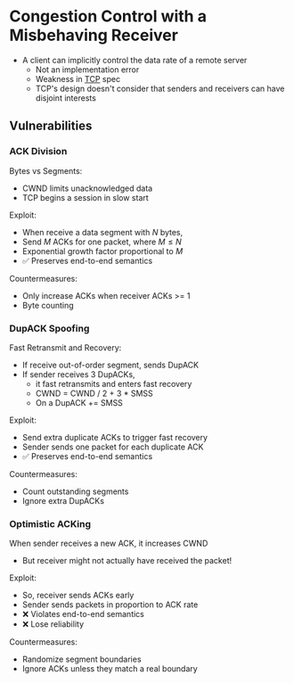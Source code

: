# Congestion Control with a Misbehaving Receiver

- A client can implicitly control the data rate of a remote server
	- Not an implementation error
	- Weakness in [TCP](TCP.md) spec
	- TCP's design doesn't consider that senders and receivers can have disjoint interests

## Vulnerabilities

### ACK Division

Bytes vs Segments:
- CWND limits unacknowledged data
- TCP begins a session in slow start

Exploit:
- When receive a data segment with $N$ bytes,
- Send $M$ ACKs for one packet, where $M \leq N$
- Exponential growth factor proportional to $M$
- ✅ Preserves end-to-end semantics

Countermeasures:
- Only increase ACKs when receiver ACKs >= 1
- Byte counting

### DupACK Spoofing

Fast Retransmit and Recovery:
- If receive out-of-order segment, sends DupACK
- If sender receives 3 DupACKs,
	- it fast retransmits and enters fast recovery
	- CWND = CWND / 2 + 3 \* SMSS
	- On a DupACK += SMSS

Exploit:
- Send extra duplicate ACKs to trigger fast recovery
- Sender sends one packet for each duplicate ACK
- ✅ Preserves end-to-end semantics

Countermeasures:
- Count outstanding segments
- Ignore extra DupACKs

### Optimistic ACKing

When sender receives a new ACK, it increases CWND
- But receiver might not actually have received the packet!

Exploit:
- So, receiver sends ACKs early
- Sender sends packets in proportion to ACK rate
- ❌ Violates end-to-end semantics
- ❌ Lose reliability

Countermeasures:
- Randomize segment boundaries
- Ignore ACKs unless they match a real boundary